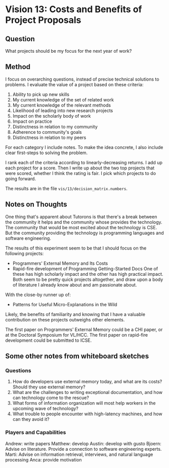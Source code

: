 # Vision 13: Costs and Benefits of Project Proposals

## Question

What projects should be my focus for the next year of work?

## Method

I focus on overarching questions, instead of precise technical solutions to problems.
I evaluate the value of a project based on these criteria:

1. Ability to pick up new skills
2. My current knowledge of the set of related work
3. My current knowledge of the relevant methods
4. Likelihood of leading into new research projects
5. Impact on the scholarly body of work
6. Impact on practice
7. Distinctness in relation to my community
8. Adherence to community's goals
9. Distinctness in relation to my peers

For each category I include notes.
To make the idea concrete, I also include clear first-steps to solving the problem.

I rank each of the criteria according to linearly-decreasing returns.
I add up each project for a score.
Then I write up about the two top projects that were scored, whether I think the rating is fair.
I pick which projects to do going forward.

The results are in the file `vis/13/decision_matrix.numbers`.

## Notes on Thoughts

One thing that's apparent about Tutorons is that there's a break between the community it helps and the community whose provides the technology.
The community that would be most excited about the technology is CSE.
But the community providing the technology is programming languages and software engineering.

The results of this experiment seem to be that I should focus on the following projects:
* Programmers' External Memory and Its Costs
* Rapid-fire development of Programming Getting-Started Docs
One of these has high scholarly impact and the other has high practical impact.
Both seem to be pretty quick projects altogether, and draw upon a body of literature I already know about and am passionate about.

With the close-by runner up of:
* Patterns for Useful Micro-Explanations in the Wild

Likely, the benefits of familiarity and knowing that I have a valuable contribution on these projects outweighs other elements.

The first paper on Programmers' External Memory could be a CHI paper, or at the Doctoral Symposium for VL/HCC.
The first paper on rapid-fire development could be submitted to ICSE.

## Some other notes from whiteboard sketches

### Questions

1. How do developers use external memory today, and what are its costs?   Should they use external memory?
2. What are the challenges to writing exceptional documentation, and how can technology come to the rescue?
3. What forms of information organization will most help workers in the upcoming wave of technology?
4. What trouble to people encounter with high-latency machines, and how can they avoid it?

### Players and Capabilities

Andrew: write papers
Matthew: develop
Austin: develop with gusto
Bjoern: Advise on literature.  Provide a connection to software engineering experts.
Marti: Advise on information retrieval, interviews, and natural language processing
Anca: provide motivation
